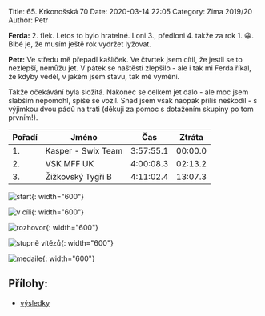 Title: 65. Krkonošská 70
Date: 2020-03-14 22:05
Category: Zima 2019/20
Author: Petr

**Ferda:** 2. flek. Letos to bylo hratelné. Loni 3., předloni 4. takže za rok 1. 😀. Blbé je, že musím ještě rok vydržet lyžovat.

**Petr:** Ve středu mě přepadl kašlíček. Ve čtvrtek jsem cítil, že jestli se to nezlepší, nemůžu jet. V pátek se naštěstí zlepšilo - ale i tak mi Ferda říkal, že kdyby věděl, v jakém jsem stavu, tak mě vymění.

Takže očekávání byla složitá. Nakonec se celkem jet dalo - ale moc jsem slabším nepomohl, spíše se vozil. Snad jsem však naopak příliš neškodil - s výjimkou dvou pádů na trati (děkuji za pomoc s dotažením skupiny po tom prvním!).

| Pořadí | Jméno              | Čas       | Ztráta  |
|--------|--------------------|-----------|---------|
| 1.     | Kasper - Swix Team | 3:57:55.1 | 00:00.0 |
| 2.     | VSK MFF UK         | 4:00:08.3 | 02:13.2 |
| 3.     | Žižkovský Tygři B  | 4:11:02.4 | 13:07.3 |

![start]({static}/static/zima-2019-20/k70-1.jpg){: width="600"}

![v cíli]({static}/static/zima-2019-20/k70-2.jpg){: width="600"}

![rozhovor]({static}/static/zima-2019-20/k70-3.jpg){: width="600"}

![stupně vítězů]({static}/static/zima-2019-20/k70-4.jpg){: width="600"}

![medaile]({static}/static/zima-2019-20/k70-5.jpg){: width="600"}

Přílohy:
--------

- [výsledky]({static}/static/zima-2019-20/20200307-k70-vysl-hlidky-70km.pdf)
